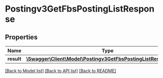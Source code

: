 # Postingv3GetFbsPostingListResponse

## Properties
Name | Type | Description | Notes
------------ | ------------- | ------------- | -------------
**result** | [**\Swagger\Client\Model\Postingv3GetFbsPostingListResponseResult**](Postingv3GetFbsPostingListResponseResult.md) |  | [optional] 

[[Back to Model list]](../README.md#documentation-for-models) [[Back to API list]](../README.md#documentation-for-api-endpoints) [[Back to README]](../README.md)


